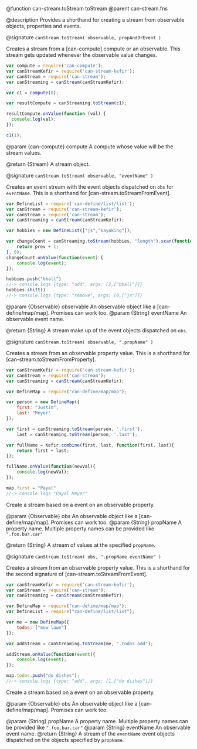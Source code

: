 @function can-stream.toStream toStream
@parent can-stream.fns


@description Provides a shorthand for creating a stream from observable objects, properties and
events.

@signature `canStream.toStream( observable, propAndOrEvent )`

  Creates a stream from a [can-compute] compute or an observable. This stream gets updated whenever the observable value changes.

  ```js
  var compute = require('can-compute');
  var canStreamKefir = require('can-stream-kefir');
  var canStream = require('can-stream');
  var canStreaming = canStream(canStreamKefir);

  var c1 = compute(0);

  var resultCompute = canStreaming.toStream(c1);

  resultCompute.onValue(function (val) {
    console.log(val);
  });

  c1(1);
  ```

  @param {can-compute} compute A compute whose value will be the stream values.

  @return {Stream} A stream object.

@signature  `canStream.toStream( observable, "eventName" )`

  Creates an event stream with the event objects dispatched on `obs` for `eventName`.
  This is a shorthand for [can-stream.toStreamFromEvent].

  ```js
  var DefineList = require('can-define/list/list');
  var canStream = require('can-stream-kefir');
  var canStream = require('can-stream');
  var canStreaming = canStream(canStreamKefir);

  var hobbies = new DefineList(["js","kayaking"]);

  var changeCount = canStreaming.toStream(hobbies, "length").scan(function(prev){
	  return prev + 1;
  }, 0);
  changeCount.onValue(function(event) {
      console.log(event);
  });

  hobbies.push("bball")
  //-> console.logs {type: "add", args: [2,["bball"]]}
  hobbies.shift()
  //-> console.logs {type: "remove", args: [0,["js"]]}
  ```

  @param {Observable} observable An observable object like a [can-define/map/map].
  Promises can work too.
  @param {String} eventName An observable event name.

  @return {String} A stream make up of the event objects dispatched on `obs`.


@signature `canStream.toStream( observable, ".propName" )`

  Creates a stream from an observable property value. This is a shorthand for [can-stream.toStreamFromProperty].

  ```js
  var canStreamKefir = require('can-stream-kefir');
  var canStream = require('can-stream');
  var canStreaming = canStream(canStreamKefir);

  var DefineMap = require("can-define/map/map");

  var person = new DefineMap({
      first: "Justin",
	  last: "Meyer"
  });

  var first = canStreaming.toStream(person, '.first'),
      last = canStreaming.toStream(person, '.last');

  var fullName = Kefir.combine(first, last, function(first, last){
	  return first + last;
  });

  fullName.onValue(function(newVal){
      console.log(newVal);
  });

  map.first = "Payal"
  //-> console.logs "Payal Meyer"
  ```

  Create a stream based on a event on an observable property.

  @param {Observable} obs An observable object like a [can-define/map/map].
    Promises can work too.
  @param {String} propName A property name.  Multiple property names can be provided like `".foo.bar.car"`

  @return {String} A stream of values at the specified `propName`.

@signature `canStream.toStream( obs, ".propName eventName" )`

  Creates a stream from an observable property value. This is a shorthand for the second signature of [can-stream.toStreamFromEvent].

  ```js
  var canStreamKefir = require('can-stream-kefir');
  var canStream = require('can-stream');
  var canStreaming = canStream(canStreamKefir);

  var DefineMap = require("can-define/map/map");
  var DefineList = require("can-define/list/list");

  var me = new DefineMap({
      todos: ["mow lawn"]
  });

  var addStream = canStreaming.toStream(me, ".todos add");

  addStream.onValue(function(event){
      console.log(event);
  });

  map.todos.push("do dishes");
  //-> console.logs {type: "add", args: [1,["do dishes"]]}
  ```

  Create a stream based on a event on an observable property.

  @param {Observable} obs An observable object like a [can-define/map/map].
    Promises can work too.

  @param {String} propName A property name.  Multiple property names can be provided like `".foo.bar.car"`
  @param {String} eventName An observable event name.
  @return {String} A stream of the `eventName` event objects dispatched on the objects specified by `propName`.

